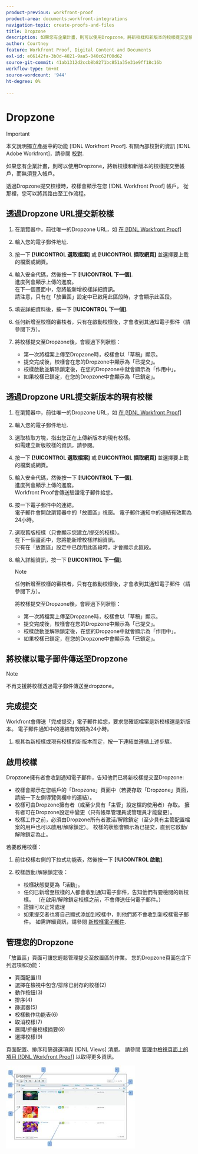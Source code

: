 ```yaml
---
product-previous: workfront-proof
product-area: documents;workfront-integrations
navigation-topic: create-proofs-and-files
title: Dropzone
description: 如果您有企業計畫，則可以使用Dropzone，將新校樣和新版本的校樣提交至帳戶，而無須登入帳戶。
author: Courtney
feature: Workfront Proof, Digital Content and Documents
exl-id: e66142fa-3b0d-4821-9aa5-040c62f00d62
source-git-commit: 41ab1312d2ccb8b8271bc851a35e31e9ff18c16b
workflow-type: tm+mt
source-wordcount: '944'
ht-degree: 0%

---
```


# Dropzone

>[!IMPORTANT]
>
>本文說明獨立產品中的功能 [!DNL Workfront Proof]. 有關內部校對的資訊 [!DNL Adobe Workfront]，請參閱 [校對](../../../review-and-approve-work/proofing/proofing.md).

如果您有企業計畫，則可以使用Dropzone，將新校樣和新版本的校樣提交至帳戶，而無須登入帳戶。

透過Dropzone提交校樣時，校樣會顯示在您 [!DNL Workfront Proof] 帳戶。 從那裡，您可以將其路由至工作流程。

## 透過Dropzone URL提交新校樣

1. 在瀏覽器中，前往唯一的Dropzone URL，如 [在 [!DNL Workfront Proof]](../../../workfront-proof/wp-acct-admin/account-settings/configure-dropzone-in-wp.md)
1. 輸入您的電子郵件地址.
1. 按一下 **[!UICONTROL 選取檔案]** 或 **[!UICONTROL 擷取網頁]** 並選擇要上載的檔案或網頁。

1. 輸入安全代碼，然後按一下 **[!UICONTROL 下一個]**.\
   進度列會顯示上傳的進度。\
   在下一個畫面中，您將能新增校樣詳細資訊。\
   請注意，只有在「放置區」設定中已啟用此區段時，才會顯示此區段。

1. 填妥詳細資料後，按一下 **[!UICONTROL 下一個]**.
1. 任何新增至校樣的審核者，只有在啟動校樣後，才會收到其通知電子郵件（請參閱下方）。
1. 將校樣提交至Dropzone後，會經過下列狀態：

   * 第一次將檔案上傳至Dropzone時，校樣會以「草稿」顯示。
   * 提交完成後，校樣會在您的Dropzone中顯示為「已提交」。
   * 校樣啟動並解除鎖定後，在您的Dropzone中就會顯示為「作用中」。
   * 如果校樣已鎖定，在您的Dropzone中會顯示為「已鎖定」。

## 透過Dropzone URL提交新版本的現有校樣

1. 在瀏覽器中，前往唯一的Dropzone URL，如 [在 [!DNL Workfront Proof]](../../../workfront-proof/wp-acct-admin/account-settings/configure-dropzone-in-wp.md)
1. 輸入您的電子郵件地址.
1. 選取核取方塊，指出您正在上傳新版本的現有校樣。\
   如需建立新版校樣的資訊，請參閱。
1. 按一下 **[!UICONTROL 選取檔案]** 或 **[!UICONTROL 擷取網頁]** 並選擇要上載的檔案或網頁。

1. 輸入安全代碼，然後按一下 **[!UICONTROL 下一個]**.\
   進度列會顯示上傳的進度。\
   Workfront Proof會傳送驗證電子郵件給您。

1. 按一下電子郵件中的連結。\
   電子郵件會開啟瀏覽器中的「放置區」視窗。 電子郵件通知中的連結有效期為24小時。
1. 選取舊版校樣（只會顯示您建立/提交的校樣）。\
   在下一個畫面中，您將能新增校樣詳細資訊。\
   只有在「放置區」設定中已啟用此區段時，才會顯示此區段。

1. 輸入詳細資訊，按一下 **[!UICONTROL 下一個]**.

   >[!NOTE]
   >
   >任何新增至校樣的審核者，只有在啟動校樣後，才會收到其通知電子郵件（請參閱下方）。

   將校樣提交至Dropzone後，會經過下列狀態：

   * 第一次將檔案上傳至Dropzone時，校樣會以「草稿」顯示。
   * 提交完成後，校樣會在您的Dropzone中顯示為「已提交」。
   * 校樣啟動並解除鎖定後，在您的Dropzone中就會顯示為「作用中」。
   * 如果校樣已鎖定，在您的Dropzone中會顯示為「已鎖定」。

## 將校樣以電子郵件傳送至Dropzone

>[!NOTE]
>
>不再支援將校樣透過電子郵件傳送至dropzone。


## 完成提交

Workfront會傳送「完成提交」電子郵件給您，要求您確認檔案是新校樣還是新版本。 電子郵件通知中的連結有效期為24小時。

1. 視其為新校樣或現有校樣的新版本而定，按一下連結並遵循上述步驟。

## 啟用校樣

Dropzone擁有者會收到通知電子郵件，告知他們已將新校樣提交至Dropzone:

* 校樣會顯示在您帳戶的「Dropzone」頁面中（若要存取「Dropzone」頁面，請按一下左側導覽側欄中的連結）。
* 校樣可由Dropzone擁有者（或至少具有「主管」設定檔的使用者）存取。 擁有者可在Dropzone設定中變更（只有帳單管理員或管理員才能變更）。
* 校樣工作之前，必須由Dropzone所有者激活/解除鎖定（至少具有主管配置檔案的用戶也可以啟用/解除鎖定）。 校樣的狀態會顯示為已提交，直到它啟動/解除鎖定為止。

若要啟用校樣：

1. 前往校樣右側的下拉式功能表，然後按一下 **[!UICONTROL 啟動]**.
1. 校樣啟動/解除鎖定後：

   * 校樣狀態變更為「活動」。
   * 任何已新增至校樣的人都會收到通知電子郵件，告知他們有要檢閱的新校樣。 （在啟用/解除鎖定校樣之前，不會傳送任何電子郵件。）
   * 證據可以正常處理
   * 如果提交者也將自己顯式添加到校樣中，則他們將不會收到新校樣電子郵件。 如需詳細資訊，請參閱 [新校樣電子郵件](../../../workfront-proof/wp-emailsntfctns/proof-notifications-and-reminders/new-proof-email.md).

## 管理您的Dropzone

「放置區」頁面可讓您輕鬆管理提交至放置區的作業。 您的Dropzone頁面包含下列選項和功能：

* 頁面配置(1)
* 選擇在檢視中包含/排除已封存的校樣(2)
* 動作按鈕(3)
* 排序(4)
* 篩選器(5)
* 校樣動作功能表(6)
* 取消校樣(7)
* 展開/折疊校樣摘要(8)
* 選擇校樣(9)

頁面配置、排序和篩選選項與 [!DNL Views] 清單。 請參閱 [管理中檢視頁面上的項目 [!DNL Workfront Proof]](../../../workfront-proof/wp-work-proofsfiles/manage-your-work/manage-items-on-views-page.md) 以取得更多資訊。

![New_Dropzone_design__Feb_2013_.jpg](assets/new-dropzone-design--feb-2013--350x224.jpg)
